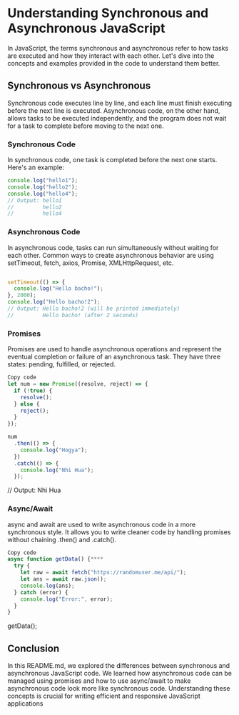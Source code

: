 # Understanding Synchronous and Asynchronous JavaScript

In JavaScript, the terms synchronous and asynchronous refer to how tasks are executed and how they interact with each other. Let's dive into the concepts and examples provided in the code to understand them better.

## Synchronous vs Asynchronous

Synchronous code executes line by line, and each line must finish executing before the next line is executed. Asynchronous code, on the other hand, allows tasks to be executed independently, and the program does not wait for a task to complete before moving to the next one.

### Synchronous Code

In synchronous code, one task is completed before the next one starts. Here's an example:

```javascript
console.log("hello1");
console.log("hello2");
console.log("hello4");
// Output: hello1
//         hello2
//         hello4
```
### Asynchronous Code
In asynchronous code, tasks can run simultaneously without waiting for each other. Common ways to create asynchronous behavior are using setTimeout, fetch, axios, Promise, XMLHttpRequest, etc.

```javascript

setTimeout(() => {
  console.log("Hello bacho!");
}, 2000);
console.log("Hello bacho!2");
// Output: Hello bacho!2 (will be printed immediately)
//         Hello bacho! (after 2 seconds)
```
### Promises
Promises are used to handle asynchronous operations and represent the eventual completion or failure of an asynchronous task. They have three states: pending, fulfilled, or rejected.

```javascript
Copy code
let num = new Promise((resolve, reject) => {
  if (!true) {
    resolve();
  } else {
    reject();
  }
});

num
  .then(() => {
    console.log("Hogya");
  })
  .catch(() => {
    console.log("Nhi Hua");
  });
  ```
// Output: Nhi Hua
### Async/Await
async and await are used to write asynchronous code in a more synchronous style. It allows you to write cleaner code by handling promises without chaining .then() and .catch().

```javascript
Copy code
async function getData() {****
  try {
    let raw = await fetch("https://randomuser.me/api/");
    let ans = await raw.json();
    console.log(ans);
  } catch (error) {
    console.log("Error:", error);
  }
}
```
getData();
## Conclusion
In this README.md, we explored the differences between synchronous and asynchronous JavaScript code. We learned how asynchronous code can be managed using promises and how to use async/await to make asynchronous code look more like synchronous code. Understanding these concepts is crucial for writing efficient and responsive JavaScript applications